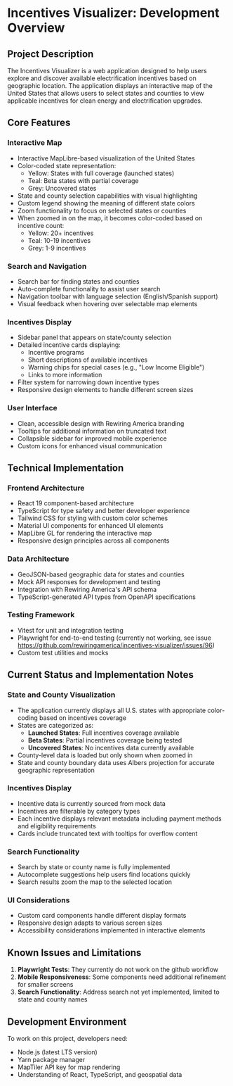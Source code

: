 # Incentives Visualizer: Development Overview

## Project Description

The Incentives Visualizer is a web application designed to help users explore and discover available electrification incentives based on geographic location. The application displays an interactive map of the United States that allows users to select states and counties to view applicable incentives for clean energy and electrification upgrades.

## Core Features

### Interactive Map

- Interactive MapLibre-based visualization of the United States
- Color-coded state representation:
  - Yellow: States with full coverage (launched states)
  - Teal: Beta states with partial coverage
  - Grey: Uncovered states
- State and county selection capabilities with visual highlighting
- Custom legend showing the meaning of different state colors
- Zoom functionality to focus on selected states or counties
- When zoomed in on the map, it becomes color-coded based on incentive count:
  - Yellow: 20+ incentives
  - Teal: 10-19 incentives
  - Grey: 1-9 incentives

### Search and Navigation

- Search bar for finding states and counties
- Auto-complete functionality to assist user search
- Navigation toolbar with language selection (English/Spanish support)
- Visual feedback when hovering over selectable map elements

### Incentives Display

- Sidebar panel that appears on state/county selection
- Detailed incentive cards displaying:
  - Incentive programs
  - Short descriptions of available incentives
  - Warning chips for special cases (e.g., "Low Income Eligible")
  - Links to more information
- Filter system for narrowing down incentive types
- Responsive design elements to handle different screen sizes

### User Interface

- Clean, accessible design with Rewiring America branding
- Tooltips for additional information on truncated text
- Collapsible sidebar for improved mobile experience
- Custom icons for enhanced visual communication

## Technical Implementation

### Frontend Architecture

- React 19 component-based architecture
- TypeScript for type safety and better developer experience
- Tailwind CSS for styling with custom color schemes
- Material UI components for enhanced UI elements
- MapLibre GL for rendering the interactive map
- Responsive design principles across all components

### Data Architecture

- GeoJSON-based geographic data for states and counties
- Mock API responses for development and testing
- Integration with Rewiring America's API schema
- TypeScript-generated API types from OpenAPI specifications

### Testing Framework

- Vitest for unit and integration testing
- Playwright for end-to-end testing (currently not working, see issue https://github.com/rewiringamerica/incentives-visualizer/issues/96)
- Custom test utilities and mocks

## Current Status and Implementation Notes

### State and County Visualization

- The application currently displays all U.S. states with appropriate color-coding based on incentives coverage
- States are categorized as:
  - **Launched States**: Full incentives coverage available
  - **Beta States**: Partial incentives coverage being tested
  - **Uncovered States**: No incentives data currently available
- County-level data is loaded but only shown when zoomed in
- State and county boundary data uses Albers projection for accurate geographic representation

### Incentives Display

- Incentive data is currently sourced from mock data
- Incentives are filterable by category types
- Each incentive displays relevant metadata including payment methods and eligibility requirements
- Cards include truncated text with tooltips for overflow content

### Search Functionality

- Search by state or county name is fully implemented
- Autocomplete suggestions help users find locations quickly
- Search results zoom the map to the selected location

### UI Considerations

- Custom card components handle different display formats
- Responsive design adapts to various screen sizes
- Accessibility considerations implemented in interactive elements

## Known Issues and Limitations

1. **Playwright Tests**: They currently do not work on the github workflow
2. **Mobile Responsiveness**: Some components need additional refinement for smaller screens
3. **Search Functionality**: Address search not yet implemented, limited to state and county names

## Development Environment

To work on this project, developers need:

- Node.js (latest LTS version)
- Yarn package manager
- MapTiler API key for map rendering
- Understanding of React, TypeScript, and geospatial data
